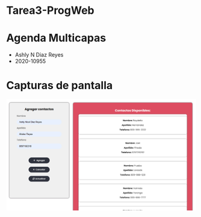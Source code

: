 # Tarea3-ProgWeb
# Agenda Multicapas

*  Ashly N Diaz Reyes
*  2020-10955


 
  
  # Capturas de pantalla
  ![image](./Tarea3/img/captu.png)
  


  
